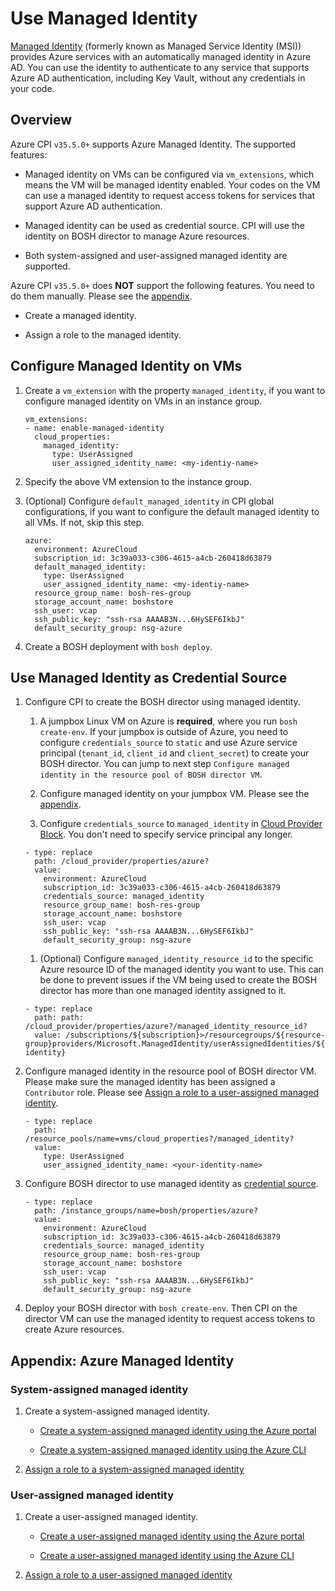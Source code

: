 # Use Managed Identity

[Managed Identity](https://docs.microsoft.com/en-us/azure/active-directory/managed-identities-azure-resources/overview) (formerly known as Managed Service Identity (MSI)) provides Azure services with an automatically managed identity in Azure AD. You can use the identity to authenticate to any service that supports Azure AD authentication, including Key Vault, without any credentials in your code.

## Overview

Azure CPI `v35.5.0+` supports Azure Managed Identity. The supported features:

* Managed identity on VMs can be configured via `vm_extensions`, which means the VM will be managed identity enabled. Your codes on the VM can use a managed identity to request access tokens for services that support Azure AD authentication.

* Managed identity can be used as credential source. CPI will use the identity on BOSH director to manage Azure resources.

* Both system-assigned and user-assigned managed identity are supported.

Azure CPI `v35.5.0+` does **NOT** support the following features. You need to do them manually. Please see the [appendix](#appendix-azure-managed-identity).

* Create a managed identity.

* Assign a role to the managed identity.

## Configure Managed Identity on VMs

1. Create a `vm_extension` with the property `managed_identity`, if you want to configure managed identity on VMs in an instance group.

    ```
    vm_extensions:
    - name: enable-managed-identity
      cloud_properties:
        managed_identity:
          type: UserAssigned
          user_assigned_identity_name: <my-identiy-name>
    ```

1. Specify the above VM extension to the instance group.

1. (Optional) Configure `default_managed_identity` in CPI global configurations, if you want to configure the default managed identity to all VMs. If not, skip this step.

    ```
    azure:
      environment: AzureCloud
      subscription_id: 3c39a033-c306-4615-a4cb-260418d63879
      default_managed_identity:
        type: UserAssigned
        user_assigned_identity_name: <my-identiy-name>
      resource_group_name: bosh-res-group
      storage_account_name: boshstore
      ssh_user: vcap
      ssh_public_key: "ssh-rsa AAAAB3N...6HySEF6IkbJ"
      default_security_group: nsg-azure
    ```

1. Create a BOSH deployment with `bosh deploy`.

## Use Managed Identity as Credential Source

1. Configure CPI to create the BOSH director using managed identity.

    1. A jumpbox Linux VM on Azure is **required**, where you run `bosh create-env`. If your jumpbox is outside of Azure, you need to configure `credentials_source` to `static` and use Azure service principal (`tenant_id`, `client_id` and `client_secret`) to create your BOSH director. You can jump to next step `Configure managed identity in the resource pool of BOSH director VM`.

    1. Configure managed identity on your jumpbox VM. Please see the [appendix](#appendix-azure-managed-identity).

    1. Configure `credentials_source` to `managed_identity` in [Cloud Provider Block](https://bosh.io/docs/deployment-manifest/#cloud-provider). You don't need to specify service principal any longer.

      ```
      - type: replace
        path: /cloud_provider/properties/azure?
        value:
          environment: AzureCloud
          subscription_id: 3c39a033-c306-4615-a4cb-260418d63879
          credentials_source: managed_identity
          resource_group_name: bosh-res-group
          storage_account_name: boshstore
          ssh_user: vcap
          ssh_public_key: "ssh-rsa AAAAB3N...6HySEF6IkbJ"
          default_security_group: nsg-azure
      ```

    1. (Optional) Configure `managed_identity_resource_id` to the specific Azure resource ID of the managed identity you want to use. This can be done to prevent issues if the VM being used to create the BOSH director has more than one managed identity assigned to it.

      ```
      - type: replace
        path: path: /cloud_provider/properties/azure?/managed_identity_resource_id?
        value: /subscriptions/${subscription}>/resourcegroups/${resource-group}providers/Microsoft.ManagedIdentity/userAssignedIdentities/${managed-identity}
      ```

1. Configure managed identity in the resource pool of BOSH director VM. Please make sure the managed identity has been assigned a `Contributor` role. Please see [Assign a role to a user-assigned managed identity](https://docs.microsoft.com/en-us/azure/active-directory/managed-identities-azure-resources/how-to-manage-ua-identity-portal#assign-a-role-to-a-user-assigned-managed-identity).

    ```
    - type: replace
      path: /resource_pools/name=vms/cloud_properties?/managed_identity?
      value:
        type: UserAssigned
        user_assigned_identity_name: <your-identity-name>
    ```

1. Configure BOSH director to use managed identity as [credential source](https://bosh.io/jobs/azure_cpi?source=github.com/cloudfoundry/bosh-azure-cpi-release&version=35.5.0#p%3dazure).

    ```
    - type: replace
      path: /instance_groups/name=bosh/properties/azure?
      value:
        environment: AzureCloud
        subscription_id: 3c39a033-c306-4615-a4cb-260418d63879
        credentials_source: managed_identity
        resource_group_name: bosh-res-group
        storage_account_name: boshstore
        ssh_user: vcap
        ssh_public_key: "ssh-rsa AAAAB3N...6HySEF6IkbJ"
        default_security_group: nsg-azure
    ```

1. Deploy your BOSH director with `bosh create-env`. Then CPI on the director VM can use the managed identity to request access tokens to create Azure resources.

## Appendix: Azure Managed Identity

### System-assigned managed identity

1. Create a system-assigned managed identity.

    * [Create a system-assigned managed identity using the Azure portal](https://docs.microsoft.com/en-us/azure/active-directory/managed-identities-azure-resources/qs-configure-portal-windows-vm#system-assigned-managed-identity)

    * [Create a system-assigned managed identity using the Azure CLI](https://docs.microsoft.com/en-us/azure/active-directory/managed-identities-azure-resources/qs-configure-cli-windows-vm#system-assigned-managed-identity)

1. [Assign a role to a system-assigned managed identity](https://docs.microsoft.com/en-us/azure/active-directory/managed-identities-azure-resources/tutorial-linux-vm-access-arm#grant-your-vm-access-to-a-resource-group-in-azure-resource-manager)

### User-assigned managed identity

1. Create a user-assigned managed identity.

    * [Create a user-assigned managed identity using the Azure portal](https://docs.microsoft.com/en-us/azure/active-directory/managed-identities-azure-resources/how-to-manage-ua-identity-portal#create-a-user-assigned-managed-identity)

    * [Create a user-assigned managed identity using the Azure CLI](https://docs.microsoft.com/en-us/azure/active-directory/managed-identities-azure-resources/how-to-manage-ua-identity-cli#create-a-user-assigned-managed-identity)

1. [Assign a role to a user-assigned managed identity](https://docs.microsoft.com/en-us/azure/active-directory/managed-identities-azure-resources/how-to-manage-ua-identity-portal#assign-a-role-to-a-user-assigned-managed-identity)
